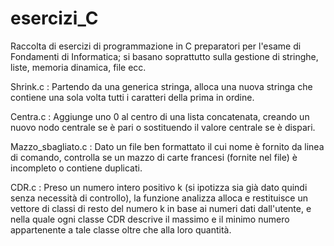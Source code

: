 # esercizi_C
Raccolta di esercizi di programmazione in C preparatori per l'esame di Fondamenti di Informatica; si basano soprattutto sulla gestione di stringhe, liste, memoria dinamica, file ecc.

Shrink.c : Partendo da una generica stringa, alloca una nuova stringa che contiene una sola volta tutti i caratteri della prima in ordine.

Centra.c : Aggiunge uno 0 al centro di una lista concatenata, creando un nuovo nodo centrale se è pari o sostituendo il valore centrale se è dispari.

Mazzo_sbagliato.c : Dato un file ben formattato il cui nome è fornito da linea di comando, controlla se un mazzo di carte francesi (fornite nel file) è incompleto o contiene duplicati.

CDR.c : Preso un numero intero positivo k (si ipotizza sia già dato quindi senza necessità di controllo), la funzione analizza alloca e restituisce un vettore di classi di resto del numero k in base ai numeri dati dall'utente, e nella quale ogni classe CDR descrive il massimo e il minimo numero appartenente a tale classe oltre che alla loro quantità.
